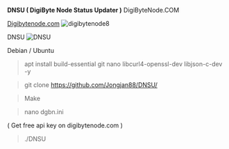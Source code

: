 <b>DNSU ( DigiByte Node Status Updater )</b> DigiByteNode.COM

[Digibytenode.com](https://Digibytenode.com)
![digibytenode8](https://github.com/Jongjan88/DNSU/assets/125610144/c94a44fb-86ef-49e3-a24c-72c706fa655c)

DNSU
![DNSU](https://github.com/Jongjan88/DNSU/assets/125610144/c7b68bd0-bb6c-43c4-badd-62de66b6a330)


Debian / Ubuntu
> apt install build-essential git nano libcurl4-openssl-dev libjson-c-dev -y

> git clone https://github.com/Jongjan88/DNSU/

> Make

> nano dgbn.ini

( Get free api key on digibytenode.com )
 
> ./DNSU
